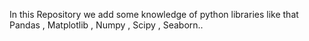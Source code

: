 In this Repository we add some knowledge of python libraries  like that Pandas , Matplotlib , Numpy , Scipy , Seaborn..
